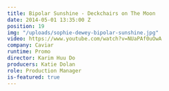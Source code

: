 ```yaml
---
title: Bipolar Sunshine - Deckchairs on The Moon
date: 2014-05-01 13:35:00 Z
position: 19
img: "/uploads/sophie-dewey-bipolar-sunshine.jpg"
video: https://www.youtube.com/watch?v=NUaPAf0uOwA
company: Caviar
runtime: Promo
director: Karim Huu Do
producers: Katie Dolan
role: Production Manager
is-featured: true
---
```


